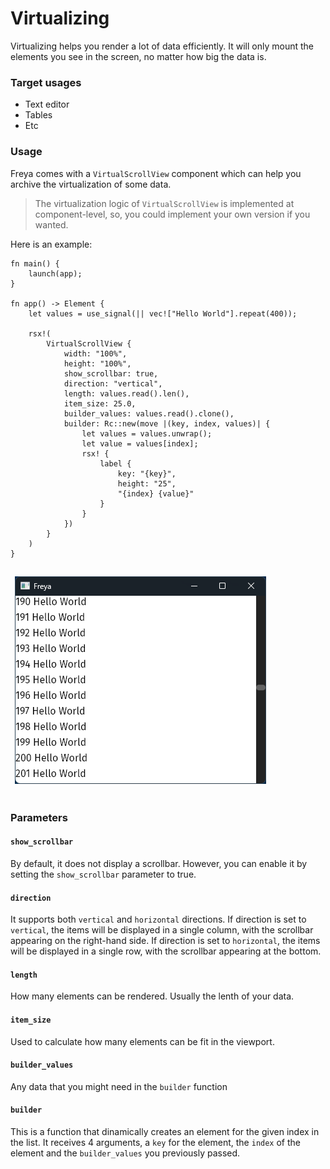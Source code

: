 # Virtualizing

Virtualizing helps you render a lot of data efficiently. It will only mount the elements you see in the screen, no matter how big the data is.

### Target usages
- Text editor
- Tables
- Etc

### Usage

Freya comes with a `VirtualScrollView` component which can help you archive the virtualization of some data.

> The virtualization logic of `VirtualScrollView` is implemented at component-level, so, you could implement your own version if you wanted.

Here is an example:
```rust, no_run
fn main() {
    launch(app);
}

fn app() -> Element {
    let values = use_signal(|| vec!["Hello World"].repeat(400));

    rsx!(
        VirtualScrollView {
            width: "100%",
            height: "100%",
            show_scrollbar: true,
            direction: "vertical",
            length: values.read().len(),
            item_size: 25.0,
            builder_values: values.read().clone(),
            builder: Rc::new(move |(key, index, values)| {
                let values = values.unwrap();
                let value = values[index];
                rsx! {
                    label {
                        key: "{key}",
                        height: "25",
                        "{index} {value}"
                    }
                }
            })
        }
    )
}
```

<table>
<td style="border:hidden;">

![alt text](virtual_scroll_view.png "Virtual ScrollView")

</td>
</table>

### Parameters
#### `show_scrollbar`
By default, it does not display a scrollbar. However, you can enable it by setting the `show_scrollbar` parameter to true.

#### `direction`
It supports both `vertical` and `horizontal` directions. If direction is set to `vertical`, the items will be displayed in a single column, with the scrollbar appearing on the right-hand side. If direction is set to `horizontal`, the items will be displayed in a single row, with the scrollbar appearing at the bottom.

#### `length`
How many elements can be rendered. Usually the lenth of your data.

####  `item_size`
Used to calculate how many elements can be fit in the viewport. 

#### `builder_values`
Any data that you might need in the `builder` function

#### `builder`
This is a function that dinamically creates an element for the given index in the list. It receives 4 arguments, a `key` for the element, the `index` of the element and the `builder_values` you previously passed.